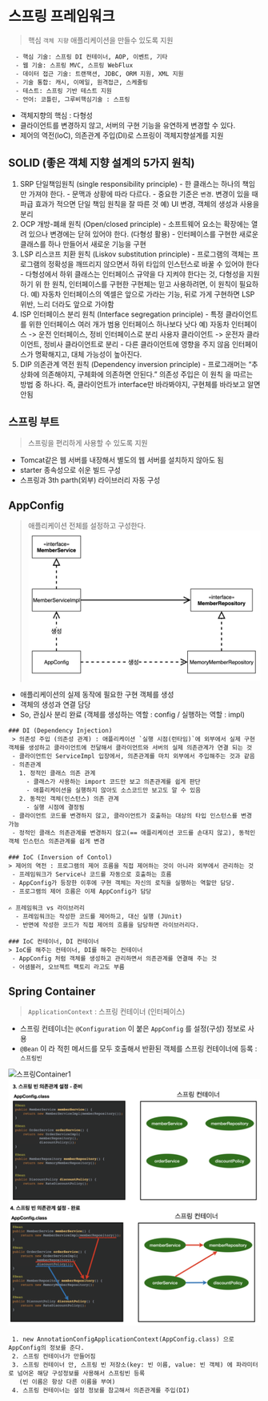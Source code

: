 # 스프링 프레임워크
> 핵심 `객체 지향` 애플리케이션을 만들수 있도록 지원
 ```text
   - 핵심 기술: 스프링 DI 컨테이너, AOP, 이벤트, 기타
   - 웹 기술: 스프링 MVC, 스프링 WebFlux
   - 데이터 접근 기술: 트랜잭션, JDBC, ORM 지원, XML 지원
   - 기술 통합: 캐시, 이메일, 원격접근, 스케줄링
   - 테스트: 스프링 기반 테스트 지원
   - 언어: 코틀린, 그루비핵심기술 : 스프링 
 ```
 - 객체지향의 핵심 : 다형성
 - 클라이언트를 변경하지 않고, 서버의 구현 기능을 유연하게 변경할 수 있다.
 - 제어의 역전(IoC), 의존관계 주입(DI)로 스프링이 객체지향설계를 지원

 ## SOLID (좋은 객체 지향 설계의 5가지 원칙)
   1. SRP 단일책임원칙 (single responsibility principle)
     - 한 클래스는 하나의 책임만 가져야 한다. 
     - 문맥과 상황에 따라 다르다.
     - 중요한 기준은 `변경`. 변경이 있을 때 파급 효과가 적으면 단일 책임 원칙을 잘 따른 것 
       예) UI 변경, 객체의 생성과 사용을 분리
   2. OCP 개방-폐쇄 원칙 (Open/closed principle)
     - 소프트웨어 요소는 확장에는 열려 있으나 변경에는 닫혀 있어야 한다. (다형성 활용)
     - 인터페이스를 구현한 새로운 클래스를 하나 만들어서 새로운 기능을 구현
   3. LSP 리스코프 치환 원칙 (Liskov substitution principle)
     - 프로그램의 객체는 프로그램의 정확성을 깨뜨리지 않으면서 하위 타입의 인스턴스로 바꿀 수 있어야 한다
     - 다형성에서 하위 클래스는 인터페이스 규약을 다 지켜야 한다는 것, 다형성을 지원하기 위 한 원칙, 인터페이스를 구현한 구현체는 믿고 사용하려면, 이 원칙이 필요하다.
       예) 자동차 인터페이스의 엑셀은 앞으로 가라는 기능, 뒤로 가게 구현하면 LSP 위반, 느리 더라도 앞으로 가야함
   4. ISP 인터페이스 분리 원칙 (Interface segregation principle)
     - 특정 클라이언트를 위한 인터페이스 여러 개가 범용 인터페이스 하나보다 낫다 
       예) 자동차 인터페이스 -> 운전 인터페이스, 정비 인터페이스로 분리 사용자 클라이언트 -> 운전자 클라이언트, 정비사 클라이언트로 분리
     - 다른 클라이언트에 영향을 주지 않음 인터페이스가 명확해지고, 대체 가능성이 높아진다.
   5. DIP 의존관계 역전 원칙 (Dependency inversion principle)
     - 프로그래머는 “추상화에 의존해야지, 구체화에 의존하면 안된다.” 의존성 주입은 이 원칙 을 따르는 방법 중 하나다.
       즉, 클라이언트가 interface만 바라봐야지, 구현체를 바라보고 알면 안됨

 ## 스프링 부트
 > 스프링을 편리하게 사용할 수 있도록 지원
   - Tomcat같은 웹 서버를 내장해서 별도의 웹 서버를 설치하지 않아도 됨
   - starter 종속성으로 쉬운 빌드 구성
   - 스프링과 3th parth(외부) 라이브러리 자동 구성

 ## AppConfig
 > 애플리케이션 전체를 설정하고 구성한다.
 ![Spring_생성자](Spring.assets/spring_DIP.png)
   - 애플리케이션의 실제 동작에 필요한 구현 객체를 생성
   - 객체의 생성과 연결 담당
   - So, 관심사 분리 완료 (객체를 생성하는 역할 : config / 실행하는 역할 : impl)
   
    ### DI (Dependency Injection)
     > 의존성 주입 (의존성 관계) : 애플리케이션 `실행 시점(런타임)`에 외부에서 실제 구현 객체를 생성하고 클라이언트에 전달해서 클라이언트와 서버의 실제 의존관계가 연결 되는 것
     - 클라이언트인 ServiceImpl 입장에서, 의존관계를 마치 외부에서 주입해주는 것과 같음
     - 의존관계
       1. 정적인 클래스 의존 관계
         - 클래스가 사용하는 import 코드만 보고 의존관계를 쉽게 판단 
         - 애플리케이션을 실행하지 않아도 소스코드만 보고도 알 수 있음
       2. 동적인 객체(인스턴스) 의존 관계
         - 실행 시점에 결정됨
     - 클라이언트 코드를 변경하지 않고, 클라이언트가 호출하는 대상의 타입 인스턴스를 변경 가능
     - 정적인 클래스 의존관계를 변경하지 않고(== 애플리케이션 코드를 손대지 않고), 동적인 객체 인스턴스 의존관계를 쉽게 변경

    ### IoC (Inversion of Contol)
    > 제어의 역전 : 프로그램의 제어 흐름을 직접 제어하는 것이 아니라 외부에서 관리하는 것
     - 프레임워크가 Service나 코드를 자동으로 호출하는 흐름
     - AppConfig가 등장한 이후에 구현 객체는 자신의 로직을 실행하는 역할만 담당. 
     - 프로그램의 제어 흐름은 이제 AppConfig가 담당
 
    ✍️ 프레임워크 vs 라이브러리
      - 프레임워크는 작성한 코드를 제어하고, 대신 실행 (JUnit)
      - 반면에 작성한 코드가 직접 제어의 흐름을 담당하면 라이브러리다.

    ### IoC 컨테이너, DI 컨테이너
    > IoC를 해주는 컨테이너, DI를 해주는 컨테이너
     - AppConfig 처럼 객체를 생성하고 관리하면서 의존관계를 연결해 주는 것
     - 어샘블러, 오브젝트 팩토리 라고도 부름

 ## Spring Container
  > `ApplicationContext` : 스프링 컨테이너 (인터페이스)
   - 스프링 컨테이너는 `@Configuration` 이 붙은 `AppConfig` 를 설정(구성) 정보로 사용
   - `@Bean` 이 라 적힌 메서드를 모두 호출해서 반환된 객체를 스프링 컨테이너에 등록 : `스프링빈`
  
  ![스프링Container1](Spring.assets/springContaier_1.png.png)
  ![스프링Container2](Spring.assets/springContainer_2.png)
  ```text
   1. new AnnotationConfigApplicationContext(AppConfig.class) 으로 AppConfig의 정보를 준다.
   2. 스프링 컨테이너가 만들어짐
   3. 스프링 컨테이너 안, 스프링 빈 저장소(key: 빈 이름, value: 빈 객체) 에 파라미터로 넘어온 해당 구성정보를 사용해서 스프링빈 등록
     (빈 이름은 항상 다른 이름을 부여)
   4. 스프링 컨테이너는 설정 정보를 참고해서 의존관계를 주입(DI)
  ```